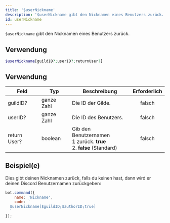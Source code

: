 ```yaml
---
title: '$userNickname'
description: '$userNickname gibt den Nicknamen eines Benutzers zurück.'
id: userNickname
---
```


`$userNickname` gibt den Nicknamen eines Benutzers zurück.

## Verwendung

```php
$userNickname[guildID?;userID?;returnUser?]
```

## Verwendung

| Feld         | Typ        | Beschreibung                                                                               | Erforderlich |
| ------------ | ---------- | ------------------------------------------------------------------------------------------ |:------------:|
| guildID?     | ganze Zahl | Die ID der Gilde.                                                                          |    falsch    |
| userID?      | ganze Zahl | Die ID des Benutzers.                                                                      |    falsch    |
| return User? | boolean    | Gib den Benutzernamen <br /> 1 zurück. **true** <br /> 2. **false** (Standard) |    falsch    |

## Beispiel(e)

Dies gibt deinen Nicknamen zurück, falls du keinen hast, dann wird er deinen Discord Benutzernamen zurückgeben:

```javascript
bot.command({
    name: 'Nickname',
    code: `
  $userNickname[$guildID;$authorID;true]
  `
});
```
